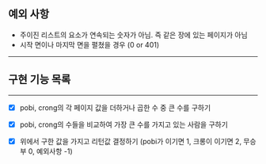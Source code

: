 

## 예외 사항
* 주이진 리스트의 요소가 연속되는 숫자가 아님. 즉 같은 장에 있는 페이지가 아님
* 시작 면이나 마지막 면을 펼쳤을 경우 (0 or 401)

<hr/>


## 구현 기능 목록
<hr/>

+ [x] pobi, crong의 각 페이지 값을 더하거나 곱한 수 중 큰 수를 구하기
+ [x] pobi, crong의 수들을 비교하여 가장 큰 수를 가지고 있는 사람을 구하기
+ [x] 위에서 구한 값을 가지고 리턴값 결정하기 (pobi가 이기면 1, 크롱이 이기면 2, 무승부 0, 예외사항 -1)

